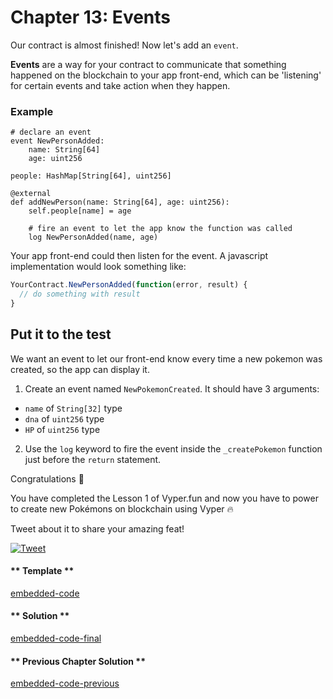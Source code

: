 # Chapter 13: Events

Our contract is almost finished! Now let's add an `event`.

**Events** are a way for your contract to communicate that something happened on the blockchain to your app front-end, which can be 'listening' for certain events and take action when they happen.

### Example

```vyper
# declare an event
event NewPersonAdded:
    name: String[64]
    age: uint256

people: HashMap[String[64], uint256]

@external
def addNewPerson(name: String[64], age: uint256):
    self.people[name] = age

    # fire an event to let the app know the function was called
    log NewPersonAdded(name, age)
```

Your app front-end could then listen for the event. A javascript implementation would look something like:

```js
YourContract.NewPersonAdded(function(error, result) {
  // do something with result
}
```

## Put it to the test

We want an event to let our front-end know every time a new pokemon was created, so the app can display it.

1. Create an event named `NewPokemonCreated`. It should have 3 arguments:

- `name` of `String[32]` type
- `dna` of `uint256` type
- `HP` of `uint256` type

2. Use the `log` keyword to fire the event inside the `_createPokemon` function just before the `return` statement.

Congratulations 🎉

You have completed the Lesson 1 of Vyper.fun and now you have to power to create new Pokémons on blockchain using Vyper 🔥

Tweet about it to share your amazing feat!

[![Tweet](https://img.shields.io/twitter/url?style=social&url=https%3A%2F%2Fvyper.fun%2F%23%2F1%2Fintroduction)](https://twitter.com/intent/tweet?hashtags=VyperFun&ref_src=twsrc%5Etfw&text=I%20just%20completed%20Lesson%201%3A%20Create%20your%20Pok%C3%A9mon%20on%20blockchain%20using%20%40vyperlang%20at%20%40VyperFun%20%F0%9F%98%8E%20&tw_p=tweetbutton&url=https%3A%2F%2Fvyper.fun%2F%23%2F1%2Fintroduction)

<!-- tabs:start -->

#### ** Template **

[embedded-code](../assets/1/1.13-template-code.vy ':include :type=code embed-template')

#### ** Solution **

[embedded-code-final](../assets/1/1.13-finished-code.vy ':include :type=code embed-final')

#### ** Previous Chapter Solution **

[embedded-code-previous](../assets/1/1.12-finished-code.vy ':include :type=code embed-previous')

<!-- tabs:end -->
